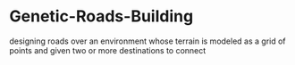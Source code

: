 # Genetic-Roads-Building
designing roads over an environment whose terrain is modeled as a grid of points and given two or more destinations to connect
